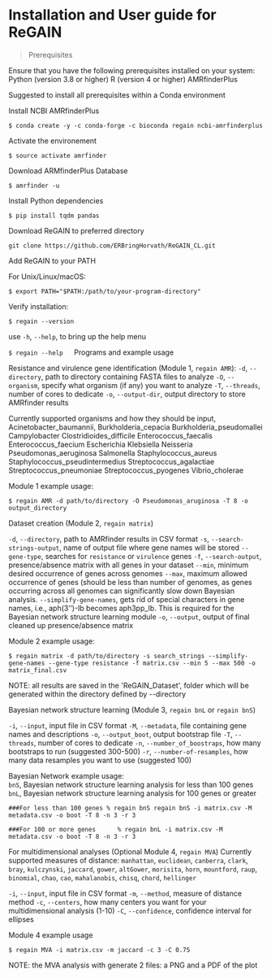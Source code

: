 # **Installation and User guide for ReGAIN** #

>Prerequisites

Ensure that you have the following prerequisites installed on your system:
Python (version 3.8 or higher)
R (version 4 or higher)
AMRfinderPlus

Suggested to install all prerequisites within a Conda environment

Install NCBI AMRfinderPlus

`$ conda create -y -c conda-forge -c bioconda regain ncbi-amrfinderplus`

Activate the environement

`$ source activate amrfinder`

Download ARMfinderPlus Database

`$ amrfinder -u`

Install Python dependencies

`$ pip install tqdm pandas`

Download ReGAIN to preferred directory

`git clone https://github.com/ERBringHorvath/ReGAIN_CL.git`

Add ReGAIN to your PATH

For Unix/Linux/macOS:

`$ export PATH="$PATH:/path/to/your-program-directory"`

Verify installation:

`$ regain --version`

use `-h`, `--help`, to bring up the help menu

`$ regain --help`
 
Programs and example usage

Resistance and virulence gene identification (Module 1, `regain AMR`):
`-d`, `--directory`, path to directory containing FASTA files to analyze
`-O`, `--organism`, specify what organism (if any) you want to analyze
`-T`, `--threads`, number of cores to dedicate
`-o`, `--output-dir`, output directory to store AMRfinder results

Currently supported organisms and how they should be input,
Acinetobacter_baumannii, 
Burkholderia_cepacia
Burkholderia_pseudomallei
Campylobacter
Clostridioides_difficile
Enterococcus_faecalis
Enterococcus_faecium
Escherichia
Klebsiella
Neisseria
Pseudomonas_aeruginosa
Salmonella
Staphylococcus_aureus
Staphylococcus_pseudintermedius
Streptococcus_agalactiae
Streptococcus_pneumoniae
Streptococcus_pyogenes
Vibrio_cholerae

Module 1 example usage:
                                       
`$ regain AMR -d path/to/directory -O Pseudomonas_aruginosa -T 8 -o output_directory`

Dataset creation (Module 2, `regain matrix`)
                                       
`-d`, `--directory`, path to AMRfinder results in CSV format
`-s`, `--search-strings-output`, name of output file where gene names will be stored
`--gene-type`, searches for `resistance` or `virulence` genes
`-f`, `--search-output`, presence/absence matrix with all genes in your dataset
`--min`, minimum desired occurrence of genes across genomes
`--max`, maximum allowed occurrence of genes (should be less than number of genomes, as genes occurring across all genomes can significantly slow down Bayesian analysis.
`--simplify-gene-names`, gets rid of special characters in gene names, i.e., aph(3’’)-Ib becomes aph3pp_Ib. This is required for the Bayesian network structure learning module
`-o`, `--output`, output of final cleaned up presence/absence matrix

Module 2 example usage:
                                            
`$ regain matrix -d path/to/directory -s search_strings --simplify-gene-names --gene-type resistance -f matrix.csv --min 5 --max 500 -o matrix_final.csv`

NOTE: all results are saved in the 'ReGAIN_Dataset', folder which will be generated within the directory defined by --directory

Bayesian network structure learning (Module 3, `regain bnL` or `regain bnS`)
                                            
`-i`, `--input`, input file in CSV format
`-M`, `--metadata`, file containing gene names and descriptions
`-o`, `--output_boot`, output bootstrap file
`-T`, `--threads`, number of cores to dedicate
`-n`, `--number_of_boostraps`, how many bootstraps to run (suggested 300-500)
`-r`, `--number-of-resamples`, how many data resamples you want to use (suggested 100)

Bayesian Network example usage:                                         
`bnS`, Bayesian network structure learning analysis for less than 100 genes
`bnL`, Bayesian network structure learning analysis for 100 genes or greater

`###For less than 100 genes
% regain bnS regain bnS -i matrix.csv -M metadata.csv -o boot -T 8 -n 3 -r 3`
                                            
`###For 100 or more genes     
% regain bnL -i matrix.csv -M metadata.csv -o boot -T 8 -n 3 -r 3`

For multidimensional analyses (Optional Module 4, `regain MVA`)
Currently supported measures of distance: `manhattan`, `euclidean`, `canberra`, `clark`, `bray`, 
                                          `kulczynski`, `jaccard`, `gower`, `altGower`, `morisita`, 
                                          `horn`, `mountford`, `raup`, `binomial`, `chao`, `cao`, `mahalanobis`, 
                                          `chisq`, `chord`, `hellinger`
                                           
`-i`, `--input`, input file in CSV format
`-m`, `--method`, measure of distance method
`-c`, `--centers`, how many centers you want for your multidimensional analysis (1-10)
`-C`, `--confidence`, confidence interval for ellipses
                                       
Module 4 example usage

`$ regain MVA -i matrix.csv -m jaccard -c 3 -C 0.75`

NOTE: the MVA analysis with generate 2 files: a PNG and a PDF of the plot   
